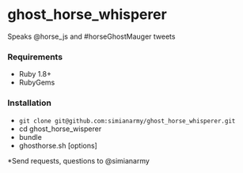 ghost_horse_whisperer
=====================

Speaks @horse_js and #horseGhostMauger tweets

### Requirements
- Ruby 1.8+
- RubyGems

### Installation
* `git clone git@github.com:simianarmy/ghost_horse_whisperer.git`
* cd ghost_horse_wisperer
* bundle
* ghosthorse.sh [options]

*Send requests, questions to
@simianarmy
